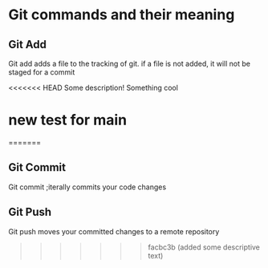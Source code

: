 # Git commands and their meaning 
## Git Add
Git add adds a file to the tracking of git. if a file is not added, it will not be staged for a commit

<<<<<<< HEAD
Some description!
Something cool
# new test for main
=======
## Git Commit
Git commit ;iterally commits your code changes

## Git Push
Git push moves your committed changes to a remote repository
>>>>>>> facbc3b (added some descriptive text)
